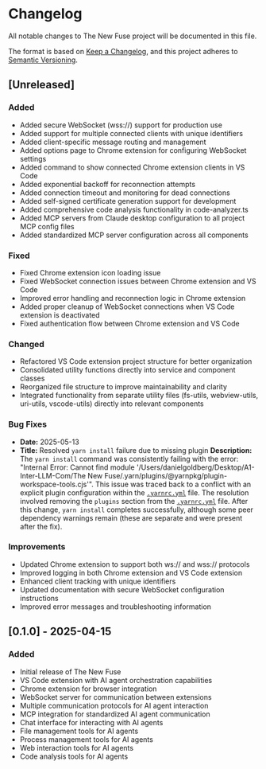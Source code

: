 # Changelog

All notable changes to The New Fuse project will be documented in this file.

The format is based on [Keep a Changelog](https://keepachangelog.com/en/1.0.0/),
and this project adheres to [Semantic Versioning](https://semver.org/spec/v2.0.0.html).

## [Unreleased]

### Added

- Added secure WebSocket (wss://) support for production use
- Added support for multiple connected clients with unique identifiers
- Added client-specific message routing and management
- Added options page to Chrome extension for configuring WebSocket settings
- Added command to show connected Chrome extension clients in VS Code
- Added exponential backoff for reconnection attempts
- Added connection timeout and monitoring for dead connections
- Added self-signed certificate generation support for development
- Added comprehensive code analysis functionality in code-analyzer.ts
- Added MCP servers from Claude desktop configuration to all project MCP config files
- Added standardized MCP server configuration across all components

### Fixed

- Fixed Chrome extension icon loading issue
- Fixed WebSocket connection issues between Chrome extension and VS Code
- Improved error handling and reconnection logic in Chrome extension
- Added proper cleanup of WebSocket connections when VS Code extension is deactivated
- Fixed authentication flow between Chrome extension and VS Code

### Changed

- Refactored VS Code extension project structure for better organization
- Consolidated utility functions directly into service and component classes
- Reorganized file structure to improve maintainability and clarity
- Integrated functionality from separate utility files (fs-utils, webview-utils, uri-utils, vscode-utils) directly into relevant components

### Bug Fixes

- **Date:** 2025-05-13
- **Title:** Resolved `yarn install` failure due to missing plugin
  **Description:**
  The `yarn install` command was consistently failing with the error: "Internal Error: Cannot find module '/Users/danielgoldberg/Desktop/A1-Inter-LLM-Com/The New Fuse/.yarn/plugins/@yarnpkg/plugin-workspace-tools.cjs'".
  This issue was traced back to a conflict with an explicit plugin configuration within the [`.yarnrc.yml`](./.yarnrc.yml) file.
  The resolution involved removing the `plugins` section from the [`.yarnrc.yml`](./.yarnrc.yml) file. After this change, `yarn install` completes successfully, although some peer dependency warnings remain (these are separate and were present after the fix).

### Improvements

- Updated Chrome extension to support both ws:// and wss:// protocols
- Improved logging in both Chrome extension and VS Code extension
- Enhanced client tracking with unique identifiers
- Updated documentation with secure WebSocket configuration instructions
- Improved error messages and troubleshooting information

## [0.1.0] - 2025-04-15

### Added

- Initial release of The New Fuse
- VS Code extension with AI agent orchestration capabilities
- Chrome extension for browser integration
- WebSocket server for communication between extensions
- Multiple communication protocols for AI agent interaction
- MCP integration for standardized AI agent communication
- Chat interface for interacting with AI agents
- File management tools for AI agents
- Process management tools for AI agents
- Web interaction tools for AI agents
- Code analysis tools for AI agents
